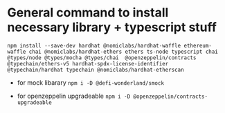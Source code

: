 # General command to install necessary library + typescript stuff
`npm install --save-dev hardhat @nomiclabs/hardhat-waffle ethereum-waffle chai @nomiclabs/hardhat-ethers ethers ts-node typescript chai @types/node @types/mocha @types/chai  @openzeppelin/contracts  @typechain/ethers-v5 hardhat-spdx-license-identifier @typechain/hardhat typechain @nomiclabs/hardhat-etherscan`


- for mock libarary
`npm i -D @defi-wonderland/smock`

- for openzeppelin upgradeable
`npm i -D @openzeppelin/contracts-upgradeable`